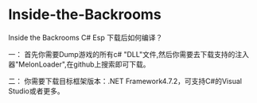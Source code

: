 # Inside-the-Backrooms
Inside the Backrooms C# Esp
下载后如何编译？


一：
  首先你需要Dump游戏的所有c# "DLL"文件,然后你需要去下载支持的注入器"MelonLoader",在github上搜索即可下载。
  
二：
  你需要下载目标框架版本：.NET Framework4.7.2，可支持C#的Visual Studio或者更多。
  
  
